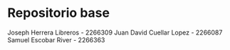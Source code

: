 # Repositorio base

Joseph Herrera Libreros - 2266309
Juan David Cuellar Lopez - 2266087
Samuel Escobar River - 2266363
